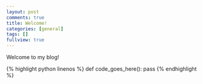 ```yaml
---
layout: post
comments: true
title: Welcome!
categories: [general]
tags: []
fullview: true
---
```


Welcome to my blog!

{% highlight python linenos %}
def code_goes_here():
    pass
{% endhighlight %}


<a href="POST_URL#disqus_thread"></a>
